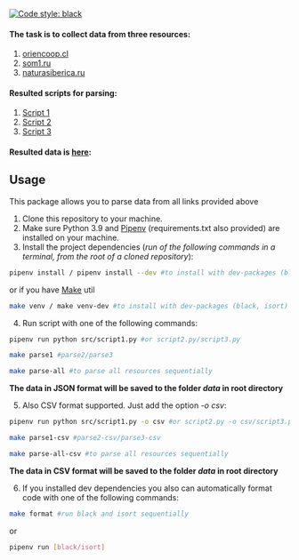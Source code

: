 [![Code style: black](https://img.shields.io/badge/code%20style-black-000000.svg)](https://github.com/psf/black)

#### The task is to collect data from three resources: 
1. [oriencoop.cl](https://oriencoop.cl/sucursales.htm) 
2. [som1.ru](https://som1.ru/shops/)
3. [naturasiberica.ru](https://naturasiberica.ru/our-shops/)
#### Resulted scripts for parsing:
1. [Script 1](https://github.com/swankyalex/Parsing_Test_Assignment/blob/master/src/script1.py)
2. [Script 2](https://github.com/swankyalex/Parsing_Test_Assignment/blob/master/src/script2.py)
3. [Script 3](https://github.com/swankyalex/Parsing_Test_Assignment/blob/master/src/script3.py)

#### Resulted data is [here](https://github.com/swankyalex/Parsing_Test_Assignment/tree/master/collected%20data):
## Usage
This package allows you to parse data from all links provided above
1. Clone this repository to your machine.
2. Make sure Python 3.9 and [Pipenv](https://pipenv.pypa.io/en/latest/) (requirements.txt also provided) are installed on your machine.
3. Install the project dependencies (*run of the following commands in a terminal, from the root of a cloned repository*):
```sh
pipenv install / pipenv install --dev #to install with dev-packages (black, isort)
```
or if you have [Make](https://www.gnu.org/software/make/) util
```sh
make venv / make venv-dev #to install with dev-packages (black, isort)
```

4. Run script with one of the following commands:
```sh
pipenv run python src/script1.py #or script2.py/script3.py 
```
```sh
make parse1 #parse2/parse3
```
```sh
make parse-all #to parse all resources sequentially
```
**The data in JSON format will be saved to the folder *data* in root directory**

5. Also CSV format supported. Just add the option *-o csv*:
```sh
pipenv run python src/script1.py -o csv #or script2.py -o csv/script3.py -o csv
```
```sh
make parse1-csv #parse2-csv/parse3-csv
```
```sh
make parse-all-csv #to parse all resources sequentially
```
**The data in CSV format will be saved to the folder *data* in root directory**

6. If you installed dev dependencies you also can automatically format code with one
of the following commands:
```sh
make format #run black and isort sequentially
```
or
```sh
pipenv run [black/isort]
```




